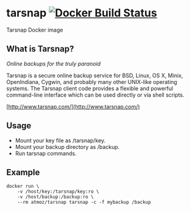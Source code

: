 # tarsnap [![Docker Build Status](http://hubstatus.container42.com/atmoz/tarsnap)](https://registry.hub.docker.com/u/atmoz/tarsnap)

Tarsnap Docker image

## What is Tarsnap?

*Online backups for the truly paranoid*

Tarsnap is a secure online backup service for BSD, Linux, OS X, Minix,
OpenIndiana, Cygwin, and probably many other UNIX-like operating systems. The
Tarsnap client code provides a flexible and powerful command-line interface
which can be used directly or via shell scripts.

[http://www.tarsnap.com/](http://www.tarsnap.com/)

## Usage

- Mount your key file as /tarsnap/key.
- Mount your backup directory as /backup.
- Run tarsnap commands.

## Example

```
docker run \
    -v /host/key:/tarsnap/key:ro \
    -v /host/backup:/backup:ro \
    --rm atmoz/tarsnap tarsnap -c -f mybackup /backup
```
